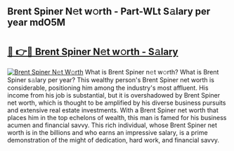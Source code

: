## Brent Spiner N𝚎t w𝚘rth - Part-WLt S𝚊lary per year mdO5M

# <h2><a href="http://gc3lxj.nevu.top/?p=Brent+Spiner">🔗 👉🔴 Brent Spiner N𝚎t w𝚘rth - S𝚊lary</a></h2>

[![Brent Spiner N𝚎t W𝚘rth](https://i.imgur.com/Oavwk0R.jpeg)](http://gc3lxj.nevu.top/?p=Brent+Spiner)
What is Brent Spiner n𝚎t w𝚘rth? What is Brent Spiner s𝚊lary per year?
This wealthy person's Brent Spiner net worth is considerable, positioning him among the industry's most affluent. His income from his job is substantial, but it is overshadowed by Brent Spiner net worth, which is thought to be amplified by his diverse business pursuits and extensive real estate investments. With a Brent Spiner net worth that places him in the top echelons of wealth, this man is famed for his business acumen and financial savvy. This rich individual, whose Brent Spiner net worth is in the billions and who earns an impressive salary, is a prime demonstration of the might of dedication, hard work, and financial savvy.
